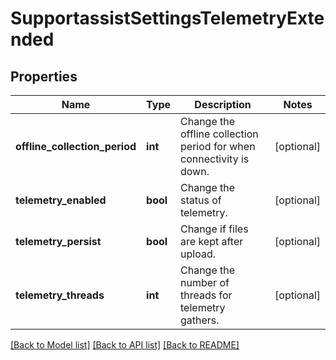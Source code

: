 # SupportassistSettingsTelemetryExtended

## Properties
Name | Type | Description | Notes
------------ | ------------- | ------------- | -------------
**offline_collection_period** | **int** | Change the offline collection period for when connectivity is down. | [optional] 
**telemetry_enabled** | **bool** | Change the status of telemetry. | [optional] 
**telemetry_persist** | **bool** | Change if files are kept after upload. | [optional] 
**telemetry_threads** | **int** | Change the number of threads for telemetry gathers. | [optional] 

[[Back to Model list]](../README.md#documentation-for-models) [[Back to API list]](../README.md#documentation-for-api-endpoints) [[Back to README]](../README.md)


